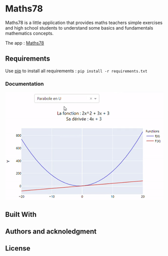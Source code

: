# Maths78

Maths78 is a little application that provides maths teachers simple exercises and high school students to understand some basics and fundamentals mathematics concepts.

The app : [Maths78](https://maths78.herokuapp.com/)

## Requirements

Use [pip](https://pypi.org/project/pip/) to install all requirements : `pip install -r requirements.txt`

### Documentation

<img src ="assets/function.gif" width = "auto" height = "auto">

## Built With


## Authors and acknoledgment

## License
